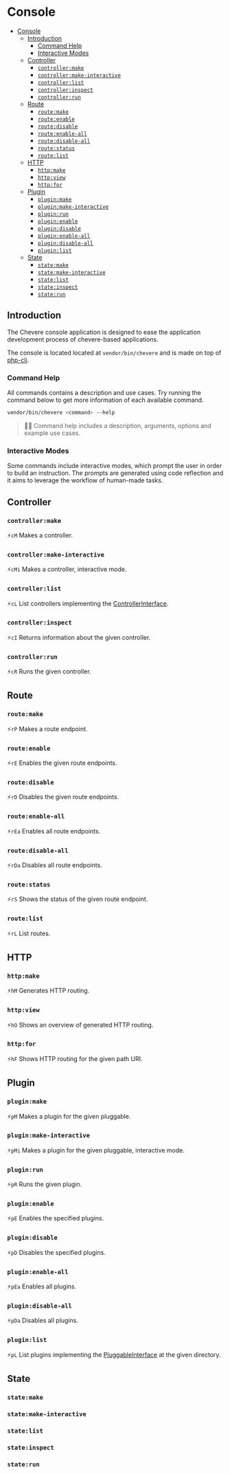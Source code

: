 # Console

- [Console](#console)
  - [Introduction](#introduction)
    - [Command Help](#command-help)
    - [Interactive Modes](#interactive-modes)
  - [Controller](#controller)
    - [`controller:make`](#controllermake)
    - [`controller:make-interactive`](#controllermake-interactive)
    - [`controller:list`](#controllerlist)
    - [`controller:inspect`](#controllerinspect)
    - [`controller:run`](#controllerrun)
  - [Route](#route)
    - [`route:make`](#routemake)
    - [`route:enable`](#routeenable)
    - [`route:disable`](#routedisable)
    - [`route:enable-all`](#routeenable-all)
    - [`route:disable-all`](#routedisable-all)
    - [`route:status`](#routestatus)
    - [`route:list`](#routelist)
  - [HTTP](#http)
    - [`http:make`](#httpmake)
    - [`http:view`](#httpview)
    - [`http:for`](#httpfor)
  - [Plugin](#plugin)
    - [`plugin:make`](#pluginmake)
    - [`plugin:make-interactive`](#pluginmake-interactive)
    - [`plugin:run`](#pluginrun)
    - [`plugin:enable`](#pluginenable)
    - [`plugin:disable`](#plugindisable)
    - [`plugin:enable-all`](#pluginenable-all)
    - [`plugin:disable-all`](#plugindisable-all)
    - [`plugin:list`](#pluginlist)
  - [State](#state)
    - [`state:make`](#statemake)
    - [`state:make-interactive`](#statemake-interactive)
    - [`state:list`](#statelist)
    - [`state:inspect`](#stateinspect)
    - [`state:run`](#staterun)

## Introduction

The Chevere console application is designed to ease the application development process of chevere-based applications.

The console is located located at `vendor/bin/chevere` and is made on top of [php-cli](https://github.com/adhocore/php-cli).

### Command Help

All commands contains a description and use cases. Try running the command below to get more information of each available command.

```bash
vendor/bin/chevere <command> --help
```

> 👴🏾 Command help includes a description, arguments, options and example use cases.


### Interactive Modes

Some commands include interactive modes, which prompt the user in order to build an instruction. The prompts are generated using code reflection and it aims to leverage the workflow of human-made tasks.

## Controller

### `controller:make`

⚡`cM` Makes a controller.

### `controller:make-interactive`

⚡`cMi` Makes a controller, interactive mode.

### `controller:list`

⚡`cL` List controllers implementing the [ControllerInterface]().

### `controller:inspect`

⚡`cI` Returns information about the given controller.

### `controller:run`

⚡`cR` Runs the given controller.

## Route

### `route:make`

⚡`rP` Makes a route endpoint.

### `route:enable`

⚡`rE` Enables the given route endpoints.

### `route:disable`

⚡`rD` Disables the given route endpoints.

### `route:enable-all`

⚡`rEa` Enables all route endpoints.

### `route:disable-all`

⚡`rDa` Disables all route endpoints.

### `route:status`

⚡`rS` Shows the status of the given route endpoint.

### `route:list`

⚡`rL` List routes.

## HTTP

### `http:make`

⚡`hM` Generates HTTP routing.

### `http:view`

⚡`hO` Shows an overview of generated HTTP routing.

### `http:for`

⚡`hF` Shows HTTP routing for the given path URI.

## Plugin

### `plugin:make`

⚡`pM` Makes a plugin for the given pluggable.

### `plugin:make-interactive`

⚡`pMi` Makes a plugin for the given pluggable, interactive mode.

### `plugin:run`

⚡`pR` Runs the given plugin. 

### `plugin:enable`

⚡`pE` Enables the specified plugins.

### `plugin:disable`

⚡`pD` Disables the specified plugins.

### `plugin:enable-all`

⚡`pEa` Enables all plugins.

### `plugin:disable-all`

⚡`pDa` Disables all plugins.

### `plugin:list`

⚡`pL` List plugins implementing the [PluggableInterface]() at the given directory.

## State

### `state:make`
### `state:make-interactive`
### `state:list`
### `state:inspect`
### `state:run`
